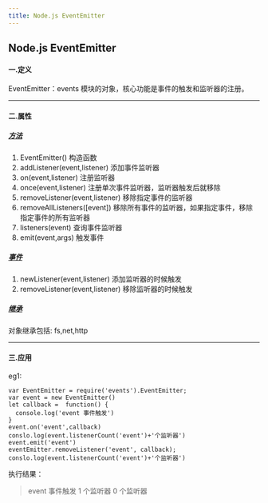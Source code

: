 ```yaml
---
title: Node.js EventEmitter
---
```


## Node.js EventEmitter

#### 一.定义

EventEmitter：events 模块的对象，核心功能是事件的触发和监听器的注册。

---

#### 二.属性

##### <u>_方法_</u>

1. EventEmitter() 构造函数
2. addListener(event,listener) 添加事件监听器
3. on(event,listener) 注册监听器
4. once(event,listener) 注册单次事件监听器，监听器触发后就移除
5. removeListener(event,listener) 移除指定事件的监听器
6. removeAllListeners([event]) 移除所有事件的监听器，如果指定事件，移除指定事件的所有监听器
7. listeners(event) 查询事件监听器
8. emit(event,args) 触发事件

##### <u>_事件_</u>

1. newListener(event,listener) 添加监听器的时候触发
2. removeListener(event,listener) 移除监听器的时候触发

##### <u>_继承_</u>

对象继承包括: fs,net,http

---

#### 三.应用

eg1:

```
var EventEmitter = require('events').EventEmitter;
var event = new EventEmitter()
let callback =  function() {
  console.log('event 事件触发')
}
event.on('event',callback)
conslo.log(event.listenerCount('event')+'个监听器')
event.emit('event')
eventEmitter.removeListener('event', callback);
conslo.log(event.listenerCount('event')+'个监听器')
```

执行结果：

> event 事件触发
> 1 个监听器
> 0 个监听器
